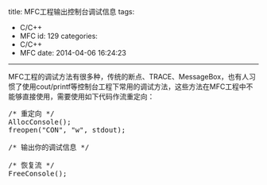 title: MFC工程输出控制台调试信息
tags:
  - C/C++
  - MFC
id: 129
categories:
  - C/C++
  - MFC
date: 2014-04-06 16:24:23
---

MFC工程的调试方法有很多种，传统的断点、TRACE、MessageBox，也有人习惯了使用cout/printf等控制台工程下常用的调试方法，这些方法在MFC工程中不能够直接使用，需要使用如下代码作流重定向：
<pre class="lang:c++ decode:true ">/* 重定向 */
AllocConsole();
freopen("CON", "w", stdout);

/* 输出你的调试信息 */

/* 恢复流 */
FreeConsole();</pre>
&nbsp;